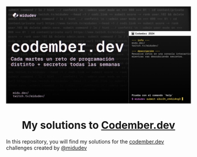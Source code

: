 <div align="center">

![Hero image](/assets/hero.jpg)

# My solutions to [Codember.dev](https://codember.dev/)

</div>

In this repository, you will find my solutions for the [codember.dev](https://codember.dev/) challenges created by [@midudev](https://midu.dev/)
